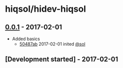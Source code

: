 # hiqsol/hidev-hiqsol

## [0.0.1] - 2017-02-01

- Added basics
    - [50487ab] 2017-02-01 inited [@sol]

## [Development started] - 2017-02-01

[@sol]: https://github.com/hiqsol
[sol@hiqdev.com]: https://github.com/hiqsol
[50487ab]: https://github.com/hiqsol/hidev-hiqsol/commit/50487ab
[Under development]: https://github.com/hiqsol/hidev-hiqsol/releases
[0.0.1]: https://github.com/hiqsol/hidev-hiqsol/releases/tag/0.0.1
